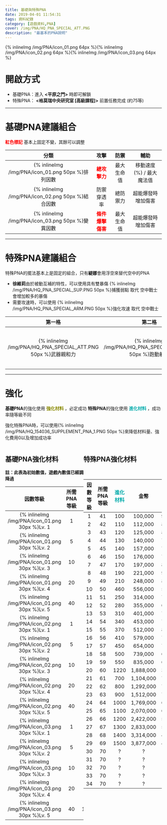 ```yaml
---
title: 基礎與特殊PNA
date: 2019-04-01 11:54:31
tags: 資料紀錄
category: [遊戲資料,PNA]
cover: /img/PNA/HQ_PNA_SPECIAL_ATT.PNG
description: "最基本的PNA說明"
---
```


{% inlineImg /img/PNA/icon_01.png 64px %}{% inlineImg /img/PNA/icon_02.png 64px %}{% inlineImg /img/PNA/icon_03.png 64px %}

# 開啟方式

- 基礎PNA：進入 **<平原之門>** 時即可解鎖
- 特殊PNA： **<格莫瑞中央研究室 [高級課程]>** 前置任務完成 (約75等)

---

# 基礎PNA建議組合

**<font color=red>紅色標記</font>** 基本上固定不變，其餘可以調整

|分類|攻擊|防禦|輔助
|:-:|:-:|:-:|:-:
|{% inlineImg /img/PNA/icon_01.png 50px %}排列因數|**<font color=red>總攻擊力</font>**|最大生命值|移動速度(%) / 最大魔法值
|{% inlineImg /img/PNA/icon_02.png 50px %}結合因數|防禦穿透率|總防禦力|超能爆發時增加傷害
|{% inlineImg /img/PNA/icon_03.png 50px %}變異因數|**<font color=red>條件爆擊傷害</font>**|最大生命值|超能爆發時增加傷害

---

# 特殊PNA建議組合

特殊PNA的擺法基本上是固定的組合，只有**緹娜**會用浮空來替代空中的PNA

- **徐維莉**由於被動互補的特性，可以使用具有雙暴傷 {% inlineImg /img/PNA/HQ_PNA_SPECIAL_SUP.PNG 50px %}捕獲弱點 取代 空中戰士 會增加較多的暴傷
- 需要攻速時，可以使用 {% inlineImg /img/PNA/HQ_PNA_SPECIAL_ARM.PNG 50px %}強化攻速 取代 空中戰士

|第一格|第二格|第三格
|:-:|:-:|:-:
|{% inlineImg /img/PNA/HQ_PNA_SPECIAL_ATT.PNG 50px %}武器親和力|{% inlineImg /img/PNA/HQ_PNA_SPECIAL_TEC.PNG 50px %}跑動射擊|{% inlineImg /img/PNA/HQ_PNA_SPECIAL_TEC_2.PNG 50px %}空中戰士(其餘)<br>{% inlineImg /img/PNA/HQ_PNA_SPECIAL_TEC_1.PNG 50px %}極速浮空 (**緹娜**)

---

# 強化

**基礎PNA**的強化使用 **<font color=#880>強化材料</font>** ，必定成功
**特殊PNA**的強化使用 **<font color=#0aa>進化材料</font>** ，成功率隨等級不同

強化特殊PNA時，可以使用{% inlineImg /img/PNA/HQ_154036_SUPPLEMENT_PNA_1.PNG 50px %}來降低材料量、強化費用0以及增加成功率

<div class="container">

<div class="childDiv">

## 基礎PNA強化材料
**註：此表為初始數值，遊戲內數值已經調降過**

|因數等級|所需PNA等級|<font color=#880>強化材料</font>|金幣
|:-:|:-:|:-:|:-:
|{% inlineImg /img/PNA/icon_01.png 30px %}Lv. 1|1|90|464,000
|{% inlineImg /img/PNA/icon_01.png 30px %}Lv. 2|5|130|720,000
|{% inlineImg /img/PNA/icon_01.png 30px %}Lv. 3|10|170|1,104,000
|{% inlineImg /img/PNA/icon_01.png 30px %}Lv. 4|20|300|1,704,000
|{% inlineImg /img/PNA/icon_01.png 30px %}Lv. 5|40|770|2,400,000
|{% inlineImg /img/PNA/icon_02.png 30px %}Lv. 1|1|110|580,000
|{% inlineImg /img/PNA/icon_02.png 30px %}Lv. 2|5|160|900,000
|{% inlineImg /img/PNA/icon_02.png 30px %}Lv. 3|10|210|1,380,000
|{% inlineImg /img/PNA/icon_02.png 30px %}Lv. 4|20|380|2,130,000
|{% inlineImg /img/PNA/icon_02.png 30px %}Lv. 5|40|960|3,000,000
|{% inlineImg /img/PNA/icon_03.png 30px %}Lv. 1|1|180|928,000
|{% inlineImg /img/PNA/icon_03.png 30px %}Lv. 2|5|260|1,440,000
|{% inlineImg /img/PNA/icon_03.png 30px %}Lv. 3|10|340|2,208,000
|{% inlineImg /img/PNA/icon_03.png 30px %}Lv. 4|20|590|3,308,000
|{% inlineImg /img/PNA/icon_03.png 30px %}Lv. 5|40|1540|4,800,000
</div>
<div class="childDiv">

## 特殊PNA強化材料
<br>

|因數等級|所需PNA等級|<font color=#0aa>進化材料</font>|金幣|成功率
|:-:|:-:|:-:|:-:|:-:
|1|41|100|100,000|90%
|2|42|110|112,000|85%
|3|43|120|125,000|80%
|4|44|130|140,000|75%
|5|45|140|157,000|70%
|6|46|150|176,000|75%
|7|47|170|197,000|80%
|8|48|190|221,000|95%
|9|49|210|248,000|80%
|10|50|460|556,000|50%
|11|51|250|314,000|70%
|12|52|280|355,000|65%
|13|53|310|401,000|70%
|14|54|340|453,000|75%
|15|55|370|512,000|80%
|16|56|410|579,000|75%
|17|57|450|654,000|70%
|18|58|500|739,000|65%
|19|59|550|835,000|60%
|20|60|1220|1,888,000|30%
|21|61|700|1,104,000|70%
|22|62|800|1,292,000|75%
|23|63|900|1,512,000|70%
|24|64|1000|1,769,000|65%
|25|65|1100|2,070,000|60%
|26|66|1200|2,422,000|55%
|27|67|1300|2,833,000|50%
|28|68|1400|3,314,000|45%
|29|69|1500|3,877,000|40%
|30|70|?|?|?
|31|70|?|?|?
|32|70|?|?|?
|33|70|?|?|?
|34|70|?|?|?
</div>


</div>

---

<style>
    .container {
        overflow: hidden;
        zoom: 1;
        width: 100%;
        height: flex;
        /*border: 1px solid red;*/
    }
    .childDiv {
        float: left;
        width: 50%;
        height: 100%;
        /* border: 1px solid greenyellow;*/
    }
</style>